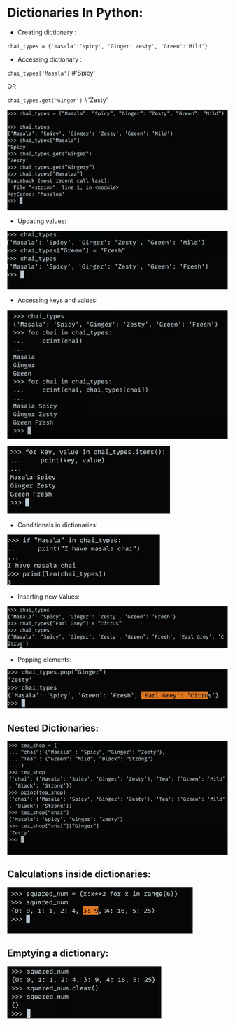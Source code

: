 # Dictionaries In Python:

- Creating dictionary :

`chai_types = {'masala':'spicy', 'Ginger:'zesty', 'Green':'Mild'}  `

-  Accessing dictionary :

`chai_types['Masala']` #'Spicy'

OR 

`chai_types.get('Ginger')` #'Zesty'

![alt text](image-18.png)

- Updating values:

![alt text](image-19.png)

- Accessing keys and values:

![alt text](image-20.png)

![alt text](image-21.png)

- Conditionals in dictionaries:

![alt text](image-22.png)

- Inserting new Values:

![alt text](image-23.png)

- Popping elements:

![alt text](image-24.png)

## Nested Dictionaries:

![alt text](image-25.png)

 ## Calculations inside  dictionaries:

 ![alt text](image-26.png)

 ## Emptying a dictionary:

 ![alt text](image-27.png)




